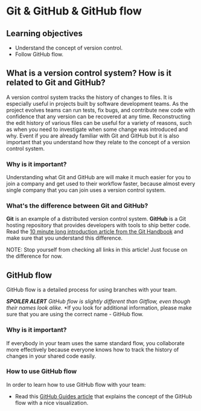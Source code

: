 # Git & GitHub & GitHub flow

## Learning objectives
- Understand the concept of version control.
- Follow GitHub flow.

## What is a version control system? How is it related to Git and GitHub?
A version control system tracks the history of changes to files. It is especially useful in projects built by software development teams.
As the project evolves teams can run tests, fix bugs, and contribute new code with confidence that any version can be recovered at any time.
Reconstructing the edit history of various files can be useful for a variety of reasons, such as when you need to investigate when some change was introduced and why.
Event if you are already familiar with Git and GitHub but it is also important that you understand how they relate to the concept of a version control system.

### Why is it important?
Understanding what Git and GitHub are will make it much easier for you to join a company and get used to their workflow faster, because almost every single company that you can join uses a version control system.

### What's the difference between Git and GitHub?
**Git** is an example of a distributed version control system. **GitHub** is a Git hosting repository that provides developers with tools to ship better code.
Read the [10 minute long introduction article from the Git Handbook](https://guides.github.com/introduction/git-handbook/) and make sure that you understand this difference.

NOTE: Stop yourself from checking all links in this article! Just focuse on the difference for now.

## GitHub flow
GitHub flow is a detailed process for using branches with your team.

***SPOILER ALERT** GitHub flow is slightly different than Gitflow, even though their names look alike.*
*If you look for additional information, please make sure that you are using the correct name - GitHub flow. 

### Why is it important?
If everybody in your team uses the same standard flow, you collaborate more effectively because everyone knows how to track the history of changes in your shared code easily.

### How to use GitHub flow
In order to learn how to use GitHub flow with your team:
- Read this [GitHub Guides article](https://guides.github.com/introduction/flow/) that explains the concept of the GitHub flow with a nice visualization.

